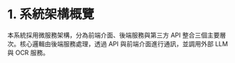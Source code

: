 # 1. 系統架構概覽
本系統採用微服務架構，分為前端介面、後端服務與第三方 API 整合三個主要層次。核心邏輯由後端服務處理，透過 API 與前端介面進行通訊，並調用外部 LLM 與 OCR 服務。
